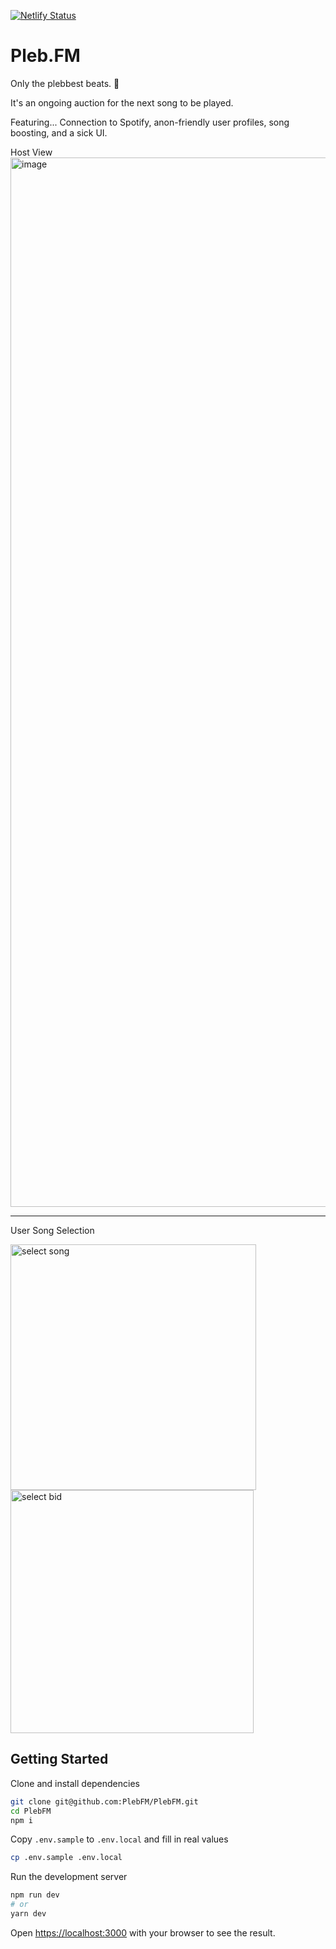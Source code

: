 <!-- ![Builds](https://github.com/PlebFM/PlebFM/actions/workflows/build.yaml/badge.svg)  -->

[![Netlify Status](https://api.netlify.com/api/v1/badges/c8e78b64-9e0b-482a-96ee-2155db9c4bef/deploy-status)](https://app.netlify.com/sites/pleb-fm/deploys)

# Pleb.FM

Only the plebbest beats. 🎵

It's an ongoing auction for the next song to be played.

Featuring... Connection to Spotify, anon-friendly user profiles, song boosting, and a sick UI.

Host View
<img width="1679" alt="image" src="https://github.com/PlebFM/PlebFM/assets/43247027/d4c9bccb-e99e-493e-96a5-7e429e90cdd6">

---

User Song Selection

<img width="393" alt="select song" src="https://github.com/PlebFM/PlebFM/assets/43247027/b03c2f3b-1a6d-42c8-bb85-5ec13bc9f8ab">
<img width="389" alt="select bid" src="https://github.com/PlebFM/PlebFM/assets/43247027/4bebc96d-7dc7-4031-91e0-fb45a6a3b3e5">

## Getting Started

Clone and install dependencies

```bash
git clone git@github.com:PlebFM/PlebFM.git
cd PlebFM
npm i
```

Copy `.env.sample` to `.env.local` and fill in real values

```bash
cp .env.sample .env.local
```

Run the development server

```bash
npm run dev
# or
yarn dev
```

Open [https://localhost:3000](https://localhost:3000) with your browser to see the result.
